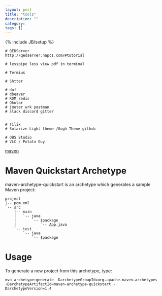 ```yaml
---
layout: post
title: "tools"
description: ""
category: 
tags: []
---
```

{% include JB/setup %}

```
# QEDServer
http://qedserver.napcs.com/#tutorial

# lesspipe less view pdf in terminal

# Termius

# Shtter

# duf
# dbeaver
# RDM redis 
# Okular
# jmeter wrk postman
# slack discord gitter


# Tilix
# Solarize Light theme /Gogh Theme github

# OBS Studio 
# VLC / Potato Guy
```

[maven](https://maven.apache.org/archetypes/maven-archetype-quickstart/#:~:text=maven-archetype-quickstart%20is%20an%20archetype%20which,generates%20a%20sample%20Maven%20project%3A)

# Maven Quickstart Archetype
maven-archetype-quickstart is an archetype which generates a sample Maven project:
```
project
|-- pom.xml
`-- src
    |-- main
    |   `-- java
    |       `-- $package
    |           `-- App.java
    `-- test
        `-- java
            `-- $package
```

# Usage
To generate a new project from this archetype, type:
```
mvn archetype:generate -DarchetypeGroupId=org.apache.maven.archetypes -DarchetypeArtifactId=maven-archetype-quickstart -DarchetypeVersion=1.4

```
